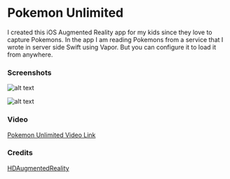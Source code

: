 # Pokemon Unlimited 

I created this iOS Augmented Reality app for my kids since they love to capture Pokemons. In the app I am reading Pokemons from a service that I wrote in server side Swift using Vapor. But you can configure it to load it from anywhere.

### Screenshots

![alt text](http://www.highoncoding.com/publicfolder/p1.png "Pokemon Unlimited")

![alt text](http://www.highoncoding.com/publicfolder/p2.png "Pokemon Unlimited")

### Video 

[Pokemon Unlimited Video Link](https://www.youtube.com/watch?v=Go6lNbcKLnM)

### Credits 

[HDAugmentedReality](https://github.com/DanijelHuis/HDAugmentedReality)
